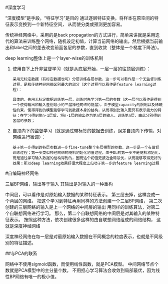 #深度学习

“深度模型”是手段，“特征学习”是目的
通过逐层特征变换，将样本在原空间的特征表示变换到一个新特征空间，
从而使分类或预测更加容易。

传统神经网络中，采用的是back propagation的方式进行，简单来讲就是采用迭代的算法来训练整个网络，随机设定初值，计算当前网络的输出，然后根据当前输出和label之间的差去改变前面各层的参数，直到收敛（整体是一个梯度下降法）。

deep learning整体上是一个layer-wise的训练机制

1. 使用自下上升非监督学习（就是从底层开始，一层一层的往顶层训练）：

       采用无标定数据（有标定数据也可）分层训练各层参数，这一步可以看作是一个无监督训练过程，是和传统神经网络区别最大的部分（这个过程可以看作是feature learning过程）：

       具体的，先用无标定数据训练第一层，训练时先学习第一层的参数（这一层可以看作是得到一个使得输出和输入差别最小的三层神经网络的隐层），由于模型capacity的限制以及稀疏性约束，使得得到的模型能够学习到数据本身的结构，从而得到比输入更具有表示能力的特征；在学习得到第n-1层后，将n-1层的输出作为第n层的输入，训练第n层，由此分别得到各层的参数；

2. 自顶向下的监督学习（就是通过带标签的数据去训练，误差自顶向下传输，对网络进行微调）：

       基于第一步得到的各层参数进一步fine-tune整个多层模型的参数，这一步是一个有监督训练过程；第一步类似神经网络的随机初始化初值过程，由于DL的第一步不是随机初始化，而是通过学习输入数据的结构得到的，因而这个初值更接近全局最优，从而能够取得更好的效果；所以deep learning效果好很大程度上归功于第一步的feature learning过程

#自编码神经网络

三层BP网络，输出等于输入
其输出是对输入的一种重构

中间层，可以看作是对原始输入数据的某种特征表示。
第三层去掉，这样变成一个两层的网络。
把这个学习到特征再用同样的方法创建一个三层BP网络，
第二次创建的三层网络的输入是上一个网络的中间层的输出
用同样的训练算法，对第二个自联想网络进行学习。
那么，第二个自联想网络的中间层是对其输入的某种特征表示。
按照这种方法，依次创建很多这样的由自联想网络组成的网络结构，
这就是深度神经网络

深度神经网络在每一层是对最原始输入数据在不同概念的粒度表示，也就是不同级别的特征描述。

##与PCA的联系

网络中不使用sigmoid函数，而使用线性函数，就是PCA模型。
中间网络节点个数就是PCA模型中的主分量个数。
不用担心学习算法会收敛到局部最优，因为线性BP网络有唯一的极小值。
